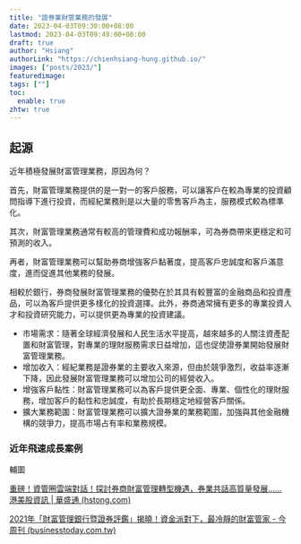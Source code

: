 ```yaml
---
title: "證券業財管業務的發展"
date: 2023-04-03T09:30:00+08:00
lastmod: 2023-04-03T09:49:00+08:00
draft: true
author: "Hsiang"
authorLink: "https://chienhsiang-hung.github.io/"
images: ["posts/2023/"]
featuredimage: 
tags: [""]
toc:
  enable: true
zhtw: true
---
```

## 起源
近年積極發展財富管理業務，原因為何？

首先，財富管理業務提供的是一對一的客戶服務，可以讓客戶在較為專業的投資顧問指導下進行投資，而經紀業務則是以大量的零售客戶為主，服務模式較為標準化。

其次，財富管理業務通常有較高的管理費和成功報酬率，可為券商帶來更穩定和可預測的收入。

再者，財富管理業務可以幫助券商增強客戶黏著度，提高客戶忠誠度和客戶滿意度，進而促進其他業務的發展。

相較於銀行，券商發展財富管理業務的優勢在於其具有較豐富的金融商品和投資產品，可以為客戶提供更多樣化的投資選擇。此外，券商通常擁有更多的專業投資人才和投資研究能力，可以提供更為專業的投資建議。

- 市場需求：隨著全球經濟發展和人民生活水平提高，越來越多的人關注資產配置和財富管理，對專業的理財服務需求日益增加，這也促使證券業開始發展財富管理業務。
- 增加收入：經紀業務是證券業的主要收入來源，但由於競爭激烈，收益率逐漸下降，因此發展財富管理業務可以增加公司的經營收入。
- 增強客戶黏性：財富管理業務可以為客戶提供更全面、專業、個性化的理財服務，增加客戶的黏性和忠誠度，有助於長期穩定地經營客戶關係。
- 擴大業務範圍：財富管理業務可以擴大證券業的業務範圍，加強與其他金融機構的競爭力，提高市場占有率和業務規模。

### 近年飛速成長案例
輔圖

[重磅！資管圈雲端對話！探討券商財富管理轉型機遇，券業共話高質量發展…… 港美股資訊 | 華盛通 (hstong.com)](https://www.hstong.com/news/hk/detail/22082813050668290)

[2021年「財富管理銀行暨證券評鑑」揭曉！資金派對下，最冷靜的財富管家 - 今周刊 (businesstoday.com.tw)](https://www.businesstoday.com.tw/article/category/168206/post/202109080015/)